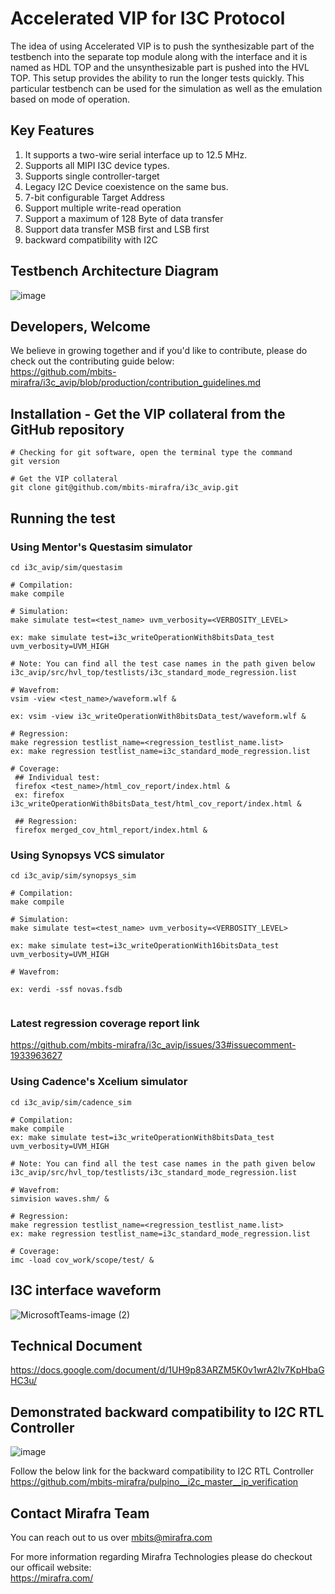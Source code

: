 # Accelerated VIP for I3C Protocol
The idea of using Accelerated VIP is to push the synthesizable part of the testbench into the separate top module along with the interface and it is named as HDL TOP and the unsynthesizable part is pushed into the HVL TOP. This setup provides the ability to run the longer tests quickly. This particular testbench can be used for the simulation as well as the emulation based on mode of operation.


## Key Features 
1. It supports a two-wire serial interface up to 12.5 MHz.
2. Supports all MIPI I3C device types. 
3. Supports single controller-target
4. Legacy I2C Device coexistence on the same bus.
5. 7-bit configurable Target Address
6. Support multiple write-read operation
7. Support a maximum of 128 Byte of data transfer
8. Support data transfer MSB first and LSB first
9. backward compatibility with I2C

   
## Testbench Architecture Diagram
![image](https://github.com/mbits-mirafra/i3c_avip/assets/106074838/32227a76-6131-42aa-8a01-6db2b224aba1)


## Developers, Welcome
We believe in growing together and if you'd like to contribute, please do check out the contributing guide below:  
https://github.com/mbits-mirafra/i3c_avip/blob/production/contribution_guidelines.md

## Installation - Get the VIP collateral from the GitHub repository

```
# Checking for git software, open the terminal type the command
git version

# Get the VIP collateral
git clone git@github.com/mbits-mirafra/i3c_avip.git
```

## Running the test

### Using Mentor's Questasim simulator 

```
cd i3c_avip/sim/questasim

# Compilation:  
make compile

# Simulation:
make simulate test=<test_name> uvm_verbosity=<VERBOSITY_LEVEL>

ex: make simulate test=i3c_writeOperationWith8bitsData_test uvm_verbosity=UVM_HIGH

# Note: You can find all the test case names in the path given below
i3c_avip/src/hvl_top/testlists/i3c_standard_mode_regression.list 

# Wavefrom:  
vsim -view <test_name>/waveform.wlf &

ex: vsim -view i3c_writeOperationWith8bitsData_test/waveform.wlf &

# Regression:
make regression testlist_name=<regression_testlist_name.list>
ex: make regression testlist_name=i3c_standard_mode_regression.list

# Coverage: 
 ## Individual test:
 firefox <test_name>/html_cov_report/index.html &
 ex: firefox i3c_writeOperationWith8bitsData_test/html_cov_report/index.html &

 ## Regression:
 firefox merged_cov_html_report/index.html &

```
### Using Synopsys VCS simulator 
```
cd i3c_avip/sim/synopsys_sim

# Compilation:  
make compile

# Simulation:
make simulate test=<test_name> uvm_verbosity=<VERBOSITY_LEVEL>

ex: make simulate test=i3c_writeOperationWith16bitsData_test uvm_verbosity=UVM_HIGH

# Wavefrom:  

ex: verdi -ssf novas.fsdb


```
### Latest regression coverage report link

https://github.com/mbits-mirafra/i3c_avip/issues/33#issuecomment-1933963627


### Using Cadence's Xcelium simulator 

```
cd i3c_avip/sim/cadence_sim

# Compilation:  
make compile
ex: make simulate test=i3c_writeOperationWith8bitsData_test uvm_verbosity=UVM_HIGH

# Note: You can find all the test case names in the path given below   
i3c_avip/src/hvl_top/testlists/i3c_standard_mode_regression.list

# Wavefrom:  
simvision waves.shm/ &

# Regression:
make regression testlist_name=<regression_testlist_name.list>
ex: make regression testlist_name=i3c_standard_mode_regression.list

# Coverage:   
imc -load cov_work/scope/test/ &
```

## I3C interface waveform 
![MicrosoftTeams-image (2)](https://github.com/mbits-mirafra/i3c_avip/assets/15922511/871de625-dcdf-42f8-9ec6-c2dd19b3619b)


## Technical Document 
https://docs.google.com/document/d/1UH9p83ARZM5K0v1wrA2lv7KpHbaGHC3u/

## Demonstrated backward compatibility to I2C RTL Controller

![image](https://github.com/mbits-mirafra/pulpino__i2c_master__ip_verification/assets/106074838/2fc6d151-9bd1-4d8c-b766-bafb54014bb1)

Follow the below link for the backward compatibility to I2C RTL Controller  
https://github.com/mbits-mirafra/pulpino__i2c_master__ip_verification


## Contact Mirafra Team  
You can reach out to us over mbits@mirafra.com

For more information regarding Mirafra Technologies please do checkout our officail website:  
https://mirafra.com/

